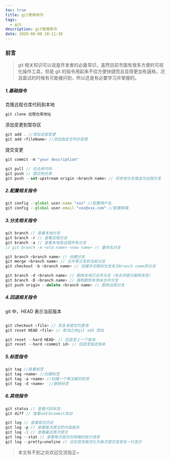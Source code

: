 ```yaml
---
toc: true
title: git常用命令
tags:
  - git
description: git常用命令
date: 2020-06-08 10:11:38
---
```


### 前言

> git 相关知识可以说是开发者的必备常识，虽然目前市面有很多方便的可视化操作工具，但是 git 的指令用起来不仅方便快捷而且显得更加有逼格，况且面试的时候有可能被问到，所以还是有必要学习并掌握的。

##### 1.基础指令

克隆远程仓库代码到本地

```js
git clone 远程仓库地址
```

添加变更到暂存区

```js
git add . //添加全部变更
git add <fileName> //添加指定文件的变更
```

提交变更

```js
git commit -m "your description"
```

```js
git pull // 拉仓库代码
git push // 提交到仓库
git push --set-upstream origin <branch name> // 将本地分支推送为远程分支
```

##### 2.配置相关指令

```js
git config --global user.name "xxx" //配置用户名
git config --global user.email "xxx@xxx.com" //配置邮箱
```

##### 3.分支相关指令

```js
git branch // 查看本地分支
git branch -r // 查看远程分支
git branch -a // 查看本地及远程所有分支
// git branch -m <old name> <new name> // 重命名分支

git branch <branch name> // 创建分支
git merge <branch name> // 合并某分支到当前分支
git checkout -b <branch name> // 创建并切换到分支名为branch name的分支

git branch -d <branch name> // 删除本地已合并分支（未合并提示删除失败）
git branch -D <branch name> // 强制删除本地未合并分支
git push origin --delete <branch name> // 删除远程分支
```

##### 4.回退相关指令

git 中，HEAD 表示当前版本

```js

git checkout <file> // 恢复未提交的更改
git reset HEAD <file> // 取消之前git add 添加

git reset --hard HEAD~ // 回退至上一个版本
git reset --hard <commit id> // 回退至指定版本
```

##### 5.标签指令

```js
git tag //查看标签
git tag <name> //创建标签
git tag -a <name> //创建一个带注解的标签
git tag -d <name>  //删除标签
```

##### 6.其他指令

```js
git status // 查看代码状态
git diff // 查看add与commit改动

git log // 查看提交历史
git log -p // 查看每次提交的内容差异
git log -2 // 查看最近两次提交
git log --stat // 查看每次提交的简略的统计信息
git log --pretty=oneline // 日志信息格式化为每次提交信息在一行显示
```

<!--more-->

> 本文有不到之处欢迎交流指正~
